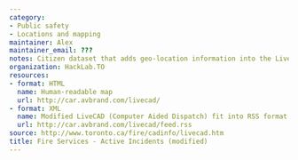 ```yaml
---
category:
- Public safety
- Locations and mapping
maintainer: Alex
maintainer_email: ???
notes: Citizen dataset that adds geo-location information into the LiveCAD feed.
organization: HackLab.TO
resources:
- format: HTML
  name: Human-readable map
  url: http://car.avbrand.com/livecad/
- format: XML
  name: Modified LiveCAD (Computer Aided Dispatch) fit into RSS format
  url: http://car.avbrand.com/livecad/feed.rss
source: http://www.toronto.ca/fire/cadinfo/livecad.htm
title: Fire Services - Active Incidents (modified)
---
```

